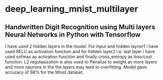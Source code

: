 # deep_learning_mnist_multilayer
## Handwritten Digit Recognition using Multi layers Neural Networks in Python with Tensorflow
I have used 2 hidden layers in the model.
For input and hidden layner1 i have used RELU as activation function 
and for hidden layer2 i.e. last layer i have used sofmax as activation function and finally cross_entropy as loss/cost function.
L2 regulaaization is alos used to Penalize to weight as more layers and more neurons in the the layers may leed to overfitting.
Model gave accuracy of 98% for the Mnist dataset. 
